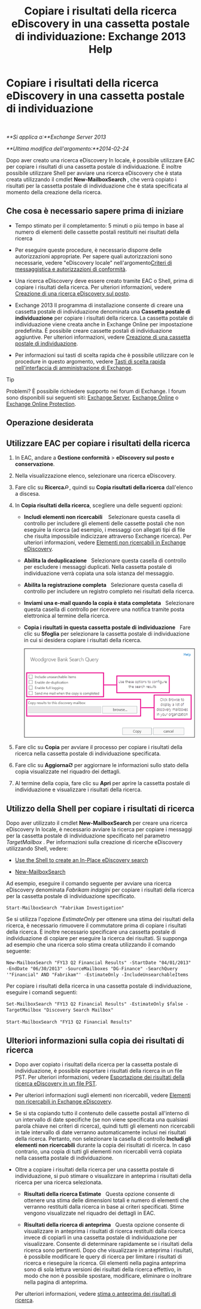 ﻿---
title: 'Copiare i risultati della ricerca eDiscovery in una cassetta postale di individuazione: Exchange 2013 Help'
TOCTitle: Copiare i risultati della ricerca eDiscovery in una cassetta postale di individuazione
ms:assetid: bff2ce89-9e6f-494a-bd6a-2f2011507845
ms:mtpsurl: https://technet.microsoft.com/it-it/library/Dn624163(v=EXCHG.150)
ms:contentKeyID: 61183416
ms.date: 05/22/2018
mtps_version: v=EXCHG.150
ms.translationtype: MT
---

# Copiare i risultati della ricerca eDiscovery in una cassetta postale di individuazione

 

_**Si applica a:**Exchange Server 2013_

_**Ultima modifica dell'argomento:**2014-02-24_

Dopo aver creato una ricerca eDiscovery In locale, è possibile utilizzare EAC per copiare i risultati di una cassetta postale di individuazione. È inoltre possibile utilizzare Shell per avviare una ricerca eDiscovery che è stata creata utilizzando il cmdlet **New-MailboxSearch** , che verrà copiato i risultati per la cassetta postale di individuazione che è stata specificata al momento della creazione della ricerca.

## Che cosa è necessario sapere prima di iniziare

  - Tempo stimato per il completamento: 5 minuti o più tempo in base al numero di elementi delle cassette postali restituiti nei risultati della ricerca

  - Per eseguire queste procedure, è necessario disporre delle autorizzazioni appropriate. Per sapere quali autorizzazioni sono necessarie, vedere "eDiscovery locale" nell'argomento[Criteri di messaggistica e autorizzazioni di conformità](messaging-policy-and-compliance-permissions-exchange-2013-help.md).

  - Una ricerca eDiscovery deve essere creato tramite EAC o Shell, prima di copiare i risultati della ricerca. Per ulteriori informazioni, vedere [Creazione di una ricerca eDiscovery sul posto](create-an-in-place-ediscovery-search-exchange-2013-help.md).

  - Exchange 2013 Il programma di installazione consente di creare una cassetta postale di individuazione denominata una **Cassetta postale di individuazione** per copiare i risultati della ricerca. La cassetta postale di individuazione viene creata anche in Exchange Online per impostazione predefinita. È possibile creare cassette postali di individuazione aggiuntive. Per ulteriori informazioni, vedere [Creazione di una cassetta postale di individuazione](create-a-discovery-mailbox-exchange-2013-help.md).

  - Per informazioni sui tasti di scelta rapida che è possibile utilizzare con le procedure in questo argomento, vedere [Tasti di scelta rapida nell'interfaccia di amministrazione di Exchange](keyboard-shortcuts-in-the-exchange-admin-center-exchange-online-protection-help.md).


> [!TIP]
> Problemi? È possibile richiedere supporto nei forum di Exchange. I forum sono disponibili sui seguenti siti: <A href="https://go.microsoft.com/fwlink/p/?linkid=60612">Exchange Server</A>, <A href="https://go.microsoft.com/fwlink/p/?linkid=267542">Exchange Online</A> o <A href="https://go.microsoft.com/fwlink/p/?linkid=285351">Exchange Online Protection</A>.



## Operazione desiderata

## Utilizzare EAC per copiare i risultati della ricerca

1.  In EAC, andare a **Gestione conformità** \> **eDiscovery sul posto e conservazione**.

2.  Nella visualizzazione elenco, selezionare una ricerca eDiscovery.

3.  Fare clic su **Ricerca**![icona Cerca](images/Dd353189.773574d0-9b92-4cab-9f6b-81532c7418b9(EXCHG.150).gif "icona Cerca"), quindi su **Copia risultati della ricerca** dall'elenco a discesa.

4.  In **Copia risultati della ricerca**, scegliere una delle seguenti opzioni:
    
      - **Includi elementi non ricercabili**    Selezionare questa casella di controllo per includere gli elementi delle cassette postali che non eseguire la ricerca (ad esempio, i messaggi con allegati tipi di file che risulta impossibile indicizzare attraverso Exchange ricerca). Per ulteriori informazioni, vedere [Elementi non ricercabili in Exchange eDiscovery](unsearchable-items-in-exchange-ediscovery-exchange-2013-help.md).
    
      - **Abilita la deduplicazione**   Selezionare questa casella di controllo per escludere i messaggi duplicati. Nella cassetta postale di individuazione verrà copiata una sola istanza del messaggio.
    
      - **Abilita la registrazione completa**   Selezionare questa casella di controllo per includere un registro completo nei risultati della ricerca.
    
      - **Inviami una e-mail quando la copia è stata completata**   Selezionare questa casella di controllo per ricevere una notifica tramite posta elettronica al termine della ricerca.
    
      - **Copia i risultati in questa cassetta postale di individuazione**   Fare clic su **Sfoglia** per selezionare la cassetta postale di individuazione in cui si desidera copiare i risultati della ricerca.
        
        ![Copia risultati ricerca](images/Dn624163.875e25ed-8308-408c-92c4-8c76fc9d9bfc(EXCHG.150).gif "Copia risultati ricerca")  

5.  Fare clic su **Copia** per avviare il processo per copiare i risultati della ricerca nella cassetta postale di individuazione specificata.

6.  Fare clic su **Aggiorna**![Icona Aggiorna](images/Dd353189.85f271ca-32a4-426c-842a-d2172567099d(EXCHG.150).gif "Icona Aggiorna") per aggiornare le informazioni sullo stato della copia visualizzate nel riquadro dei dettagli.

7.  Al termine della copia, fare clic su **Apri** per aprire la cassetta postale di individuazione e visualizzare i risultati della ricerca.

## Utilizzo della Shell per copiare i risultati di ricerca

Dopo aver utilizzato il cmdlet **New-MailboxSearch** per creare una ricerca eDiscovery In locale, è necessario avviare la ricerca per copiare i messaggi per la cassetta postale di individuazione specificato nel parametro *TargetMailbox* . Per informazioni sulla creazione di ricerche eDiscovery utilizzando Shell, vedere:

  - [Use the Shell to create an In-Place eDiscovery search](create-an-in-place-ediscovery-search-exchange-2013-help.md)

  - [New-MailboxSearch](https://technet.microsoft.com/it-it/library/dd298064\(v=exchg.150\))

Ad esempio, eseguire il comando seguente per avviare una ricerca eDiscovery denominata *Fabrikam indagini* per copiare i risultati della ricerca per la cassetta postale di individuazione specificato.

    Start-MailboxSearch "Fabrikam Investigation"

Se si utilizza l'opzione *EstimateOnly* per ottenere una stima dei risultati della ricerca, è necessario rimuovere il commutatore prima di copiare i risultati della ricerca. È inoltre necessario specificare una cassetta postale di individuazione di copiare per eseguire la ricerca dei risultati. Si supponga ad esempio che una ricerca solo stima creata utilizzando il comando seguente:

    New-MailboxSearch "FY13 Q2 Financial Results" -StartDate "04/01/2013" -EndDate "06/30/2013" -SourceMailboxes "DG-Finance" -SearchQuery '"Financial" AND "Fabrikam"' -EstimateOnly -IncludeUnsearchableItems

Per copiare i risultati della ricerca in una cassetta postale di individuazione, eseguire i comandi seguenti:

    Set-MailboxSearch "FY13 Q2 Financial Results" -EstimateOnly $false -TargetMailbox "Discovery Search Mailbox"

    Start-MailboxSearch "FY13 Q2 Financial Results"

## Ulteriori informazioni sulla copia dei risultati di ricerca

  - Dopo aver copiato i risultati della ricerca per la cassetta postale di individuazione, è possibile esportare i risultati della ricerca in un file PST. Per ulteriori informazioni, vedere [Esportazione dei risultati della ricerca eDiscovery in un file PST](export-ediscovery-search-results-to-a-pst-file-exchange-2013-help.md).

  - Per ulteriori informazioni sugli elementi non ricercabili, vedere [Elementi non ricercabili in Exchange eDiscovery](unsearchable-items-in-exchange-ediscovery-exchange-2013-help.md).

  - Se si sta copiando tutto il contenuto delle cassette postali all'interno di un intervallo di date specifiche (se non viene specificata una qualsiasi parola chiave nei criteri di ricerca), quindi tutti gli elementi non ricercabili in tale intervallo di date verranno automaticamente inclusi nei risultati della ricerca. Pertanto, non selezionare la casella di controllo **Includi gli elementi non ricercabili** durante la copia dei risultati di ricerca. In caso contrario, una copia di tutti gli elementi non ricercabili verrà copiata nella cassetta postale di individuazione.

  - Oltre a copiare i risultati della ricerca per una cassetta postale di individuazione, si può stimare o visualizzare in anteprima i risultati della ricerca per una ricerca selezionata.
    
      - **Risultati della ricerca Estimate**   Questa opzione consente di ottenere una stima delle dimensioni totali e numero di elementi che verranno restituiti dalla ricerca in base ai criteri specificati. Stime vengono visualizzate nel riquadro dei dettagli in EAC.
    
      - **Risultati della ricerca di anteprima**   Questa opzione consente di visualizzare in anteprima i risultati di ricerca restituiti dalla ricerca invece di copiarli in una cassetta postale di individuazione per visualizzare. Consente di determinare rapidamente se i risultati della ricerca sono pertinenti. Dopo che visualizzare in anteprima i risultati, è possibile modificare le query di ricerca per limitare i risultati di ricerca e rieseguire la ricerca. Gli elementi nella pagina anteprima sono di sola lettura versioni dei risultati della ricerca effettivo, in modo che non è possibile spostare, modificare, eliminare o inoltrare nella pagina di anteprima.
    
    Per ulteriori informazioni, vedere [stima o anteprima dei risultati di ricerca](create-an-in-place-ediscovery-search-exchange-2013-help.md).

